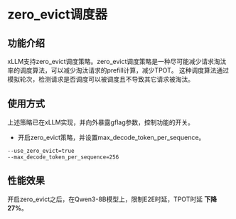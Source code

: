 # zero_evict调度器

## 功能介绍
xLLM支持zero_evict调度策略。zero_evict调度策略是一种尽可能减少请求淘汰率的调度算法，可以减少淘汰请求的prefill计算，减少TPOT。
这种调度算法通过模拟轮次，检测请求是否调度可以被调度且不导致其它请求被淘汰。

## 使用方式
上述策略已在xLLM实现，并向外暴露gflag参数，控制功能的开关。

- 开启zero_evict策略，并设置max_decode_token_per_sequence。
```
--use_zero_evict=true
--max_decode_token_per_sequence=256
```

## 性能效果
开启zero_evict之后，在Qwen3-8B模型上，限制E2E时延，TPOT时延 **下降27%**。

